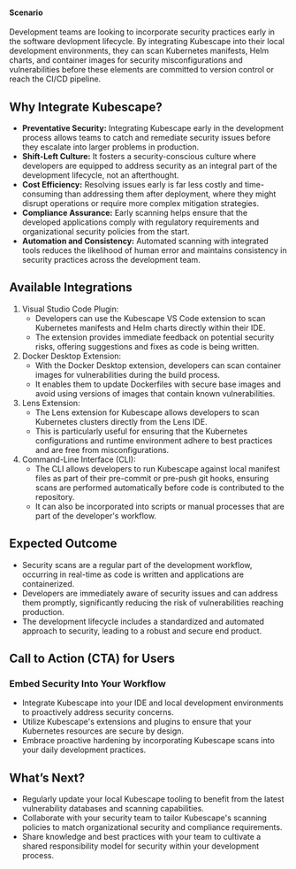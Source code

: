 #### **Scenario**

Development teams are looking to incorporate security practices early in the software devlopment lifecycle. By integrating Kubescape into their local development environments, they can scan Kubernetes manifests, Helm charts, and container images for security misconfigurations and vulnerabilities before these elements are committed to version control or reach the CI/CD pipeline.


## **Why Integrate Kubescape?**



* **Preventative Security:** Integrating Kubescape early in the development process allows teams to catch and remediate security issues before they escalate into larger problems in production.
* **Shift-Left Culture:** It fosters a security-conscious culture where developers are equipped to address security as an integral part of the development lifecycle, not an afterthought.
* **Cost Efficiency:** Resolving issues early is far less costly and time-consuming than addressing them after deployment, where they might disrupt operations or require more complex mitigation strategies.
* **Compliance Assurance:** Early scanning helps ensure that the developed applications comply with regulatory requirements and organizational security policies from the start.
* **Automation and Consistency:** Automated scanning with integrated tools reduces the likelihood of human error and maintains consistency in security practices across the development team.


## **Available Integrations**



1. Visual Studio Code Plugin:
    * Developers can use the Kubescape VS Code extension to scan Kubernetes manifests and Helm charts directly within their IDE.
    * The extension provides immediate feedback on potential security risks, offering suggestions and fixes as code is being written.
2. Docker Desktop Extension:
    * With the Docker Desktop extension, developers can scan container images for vulnerabilities during the build process.
    * It enables them to update Dockerfiles with secure base images and avoid using versions of images that contain known vulnerabilities.
3. Lens Extension:
    * The Lens extension for Kubescape allows developers to scan Kubernetes clusters directly from the Lens IDE.
    * This is particularly useful for ensuring that the Kubernetes configurations and runtime environment adhere to best practices and are free from misconfigurations.
4. Command-Line Interface (CLI):
    * The CLI allows developers to run Kubescape against local manifest files as part of their pre-commit or pre-push git hooks, ensuring scans are performed automatically before code is contributed to the repository.
    * It can also be incorporated into scripts or manual processes that are part of the developer's workflow.


## **Expected Outcome**



* Security scans are a regular part of the development workflow, occurring in real-time as code is written and applications are containerized.
* Developers are immediately aware of security issues and can address them promptly, significantly reducing the risk of vulnerabilities reaching production.
* The development lifecycle includes a standardized and automated approach to security, leading to a robust and secure end product.


## **Call to Action (CTA) for Users**


### Embed Security Into Your Workflow



* Integrate Kubescape into your IDE and local development environments to proactively address security concerns.
* Utilize Kubescape's extensions and plugins to ensure that your Kubernetes resources are secure by design.
* Embrace proactive hardening by incorporating Kubescape scans into your daily development practices.


## **What’s Next?**



* Regularly update your local Kubescape tooling to benefit from the latest vulnerability databases and scanning capabilities.
* Collaborate with your security team to tailor Kubescape's scanning policies to match organizational security and compliance requirements.
* Share knowledge and best practices with your team to cultivate a shared responsibility model for security within your development process.